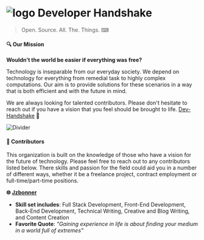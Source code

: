 # ![logo](https://github.com/Developer-Handshake/dev-handshake/blob/master/img-media/chip0.5x.png) Developer Handshake 
> Open. Source. All. The. Things. ⌨

#### 🔍️ Our Mission
**Wouldn't the world be easier if everything was free?**

Technology is inseparable from our everyday society. We depend on technology for everything from remedial task to highly complex computations. Our aim is to provide solutions for these scenarios in a way that is both efficient and with the future in mind. 

We are always looking for talented contributors. Please don't hesitate to reach out if you have a vision that you feel should be brought to life.
[Dev-Handshake](mailto:developer.handshake@gmail.com) 📩

![Divider](https://github.com/Developer-Handshake/dev-handshake/blob/master/img-media/divider.jpg)

#### 🔗 Contributors
This organization is built on the knowledge of those who have a vision for the future of technology. Please feel free to reach out to any contributors listed below. There skills and passion for the field could aid you in a number of different ways, whether it be a freelance project, contract employment or full-time/part-time positions. 

**🌐 [Jzbonner](https://github.com/Jzbonner)**
* **Skill set includes**: Full Stack Development, Front-End Development, Back-End Development, Technical Writing, Creative and Blog Writing, and Content Creation 
* **Favorite Quote**: _"Gaining experience in life is about finding your medium in a world full of extremes"_ 



